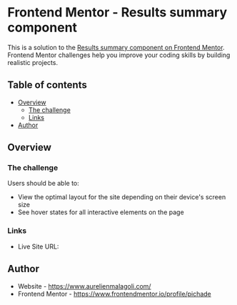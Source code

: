 # Frontend Mentor - Results summary component

This is a solution to the [Results summary component on Frontend Mentor](https://www.frontendmentor.io/challenges/results-summary-component-CE_K6s0maV). Frontend Mentor challenges help you improve your coding skills by building realistic projects. 

## Table of contents

- [Overview](#overview)
  - [The challenge](#the-challenge)
  - [Links](#links)
- [Author](#author)

## Overview

### The challenge

Users should be able to:

- View the optimal layout for the site depending on their device's screen size
- See hover states for all interactive elements on the page

### Links

- Live Site URL: 


## Author

- Website - https://www.aurelienmalagoli.com/
- Frontend Mentor - https://www.frontendmentor.io/profile/pichade

